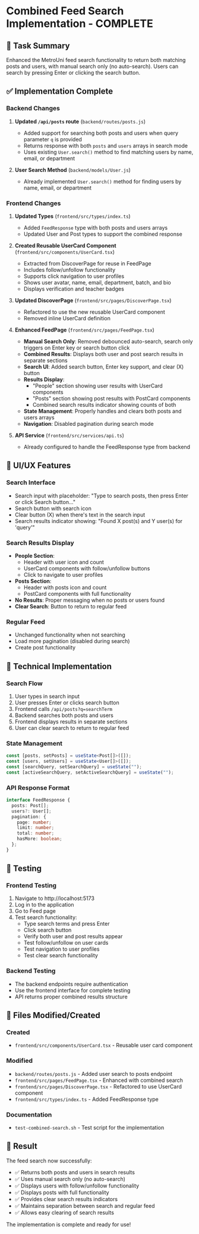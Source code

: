 # Combined Feed Search Implementation - COMPLETE

## 🎯 Task Summary

Enhanced the MetroUni feed search functionality to return both matching posts and users, with manual search only (no auto-search). Users can search by pressing Enter or clicking the search button.

## ✅ Implementation Complete

### Backend Changes

1. **Updated `/api/posts` route** (`backend/routes/posts.js`)

   - Added support for searching both posts and users when query parameter `q` is provided
   - Returns response with both `posts` and `users` arrays in search mode
   - Uses existing `User.search()` method to find matching users by name, email, or department

2. **User Search Method** (`backend/models/User.js`)
   - Already implemented `User.search()` method for finding users by name, email, or department

### Frontend Changes

1. **Updated Types** (`frontend/src/types/index.ts`)

   - Added `FeedResponse` type with both posts and users arrays
   - Updated User and Post types to support the combined response

2. **Created Reusable UserCard Component** (`frontend/src/components/UserCard.tsx`)

   - Extracted from DiscoverPage for reuse in FeedPage
   - Includes follow/unfollow functionality
   - Supports click navigation to user profiles
   - Shows user avatar, name, email, department, batch, and bio
   - Displays verification and teacher badges

3. **Updated DiscoverPage** (`frontend/src/pages/DiscoverPage.tsx`)

   - Refactored to use the new reusable UserCard component
   - Removed inline UserCard definition

4. **Enhanced FeedPage** (`frontend/src/pages/FeedPage.tsx`)

   - **Manual Search Only**: Removed debounced auto-search, search only triggers on Enter key or search button click
   - **Combined Results**: Displays both user and post search results in separate sections
   - **Search UI**: Added search button, Enter key support, and clear (X) button
   - **Results Display**:
     - "People" section showing user results with UserCard components
     - "Posts" section showing post results with PostCard components
     - Combined search results indicator showing counts of both
   - **State Management**: Properly handles and clears both posts and users arrays
   - **Navigation**: Disabled pagination during search mode

5. **API Service** (`frontend/src/services/api.ts`)
   - Already configured to handle the FeedResponse type from backend

## 🎨 UI/UX Features

### Search Interface

- Search input with placeholder: "Type to search posts, then press Enter or click Search button..."
- Search button with search icon
- Clear button (X) when there's text in the search input
- Search results indicator showing: "Found X post(s) and Y user(s) for 'query'"

### Search Results Display

- **People Section**:
  - Header with user icon and count
  - UserCard components with follow/unfollow buttons
  - Click to navigate to user profiles
- **Posts Section**:
  - Header with posts icon and count
  - PostCard components with full functionality
- **No Results**: Proper messaging when no posts or users found
- **Clear Search**: Button to return to regular feed

### Regular Feed

- Unchanged functionality when not searching
- Load more pagination (disabled during search)
- Create post functionality

## 🔧 Technical Implementation

### Search Flow

1. User types in search input
2. User presses Enter or clicks search button
3. Frontend calls `/api/posts?q=searchTerm`
4. Backend searches both posts and users
5. Frontend displays results in separate sections
6. User can clear search to return to regular feed

### State Management

```typescript
const [posts, setPosts] = useState<Post[]>([]);
const [users, setUsers] = useState<User[]>([]);
const [searchQuery, setSearchQuery] = useState("");
const [activeSearchQuery, setActiveSearchQuery] = useState("");
```

### API Response Format

```typescript
interface FeedResponse {
  posts: Post[];
  users?: User[];
  pagination: {
    page: number;
    limit: number;
    total: number;
    hasMore: boolean;
  };
}
```

## 🧪 Testing

### Frontend Testing

1. Navigate to http://localhost:5173
2. Log in to the application
3. Go to Feed page
4. Test search functionality:
   - Type search terms and press Enter
   - Click search button
   - Verify both user and post results appear
   - Test follow/unfollow on user cards
   - Test navigation to user profiles
   - Test clear search functionality

### Backend Testing

- The backend endpoints require authentication
- Use the frontend interface for complete testing
- API returns proper combined results structure

## 📁 Files Modified/Created

### Created

- `frontend/src/components/UserCard.tsx` - Reusable user card component

### Modified

- `backend/routes/posts.js` - Added user search to posts endpoint
- `frontend/src/pages/FeedPage.tsx` - Enhanced with combined search
- `frontend/src/pages/DiscoverPage.tsx` - Refactored to use UserCard component
- `frontend/src/types/index.ts` - Added FeedResponse type

### Documentation

- `test-combined-search.sh` - Test script for the implementation

## 🎉 Result

The feed search now successfully:

- ✅ Returns both posts and users in search results
- ✅ Uses manual search only (no auto-search)
- ✅ Displays users with follow/unfollow functionality
- ✅ Displays posts with full functionality
- ✅ Provides clear search results indicators
- ✅ Maintains separation between search and regular feed
- ✅ Allows easy clearing of search results

The implementation is complete and ready for use!
